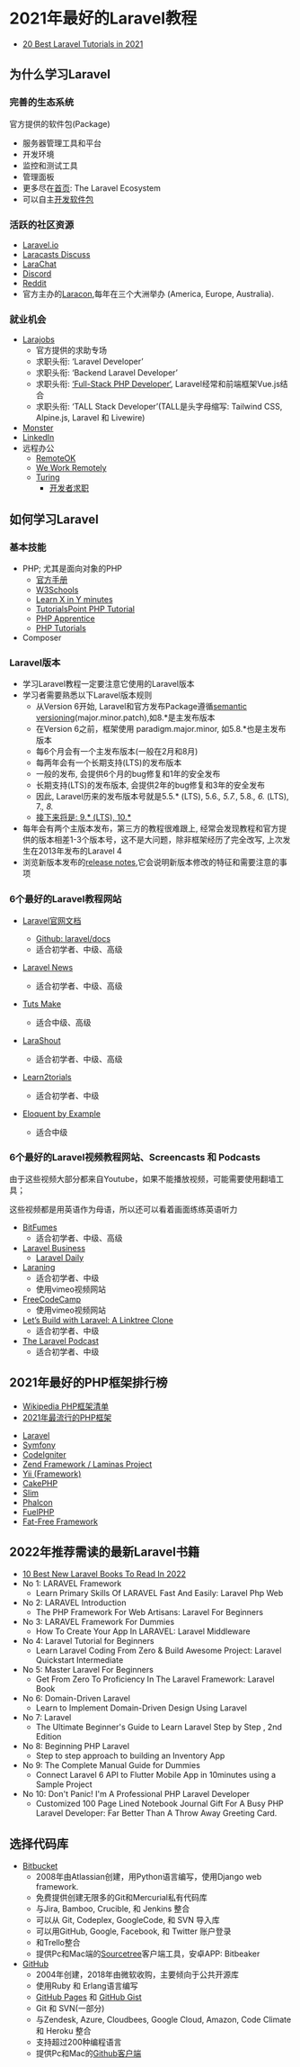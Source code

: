# 2021年最好的Laravel教程

- [20 Best Laravel Tutorials in 2021](https://kinsta.com/blog/laravel-tutorial/) 

## 为什么学习Laravel

### 完善的生态系统

官方提供的软件包(Package)

- 服务器管理工具和平台
- 开发环境
- 监控和测试工具
- 管理面板
- 更多尽在[首页](https://laravel.com/): The Laravel Ecosystem
- 可以自主[开发软件包](https://laravel.com/docs/8.x/packages)

### 活跃的社区资源

- [Laravel.io](https://laravel.io/)
- [Laracasts Discuss](https://laracasts.com/discuss)
- [LaraChat](https://larachat.co/)
- [Discord](https://discord.com/invite/KxwQuKb)
- [Reddit](https://www.reddit.com/r/laravel/)
- 官方主办的[Laracon](https://laracon.net/),每年在三个大洲举办 (America, Europe, Australia).

### 就业机会

- [Larajobs](https://larajobs.com/)
  - 官方提供的求助专场 
  - 求职头衔: ‘Laravel Developer’
  - 求职头衔: ‘Backend Laravel Developer’
  - 求职头衔: [‘Full-Stack PHP Developer‘](https://kinsta.com/blog/php-developer-salary/), Laravel经常和前端框架Vue.js结合
  - 求职头衔: ‘TALL Stack Developer’(TALL是头字母缩写: Tailwind CSS, Alpine.js, Laravel 和 Livewire) 
- [Monster](https://www.monster.com/)
- [LinkedIn](https://www.linkedin.cn/)
- 远程办公
  - [RemoteOK](https://remoteok.io/remote-laravel-jobs)
  - [We Work Remotely](https://weworkremotely.com/remote-jobs/search?utf8=%E2%9C%93&term=laravel)
  - [Turing](turing.com)
    - [开发者求职](https://developers.turing.com/)

## 如何学习Laravel

### 基本技能

- PHP; 尤其是面向对象的PHP
  - [官方手册](https://www.php.net/)
  - [W3Schools](https://www.w3schools.com/php/)
  - [Learn X in Y minutes](https://learnxinyminutes.com/docs/php/)
  - [TutorialsPoint PHP Tutorial](https://www.tutorialspoint.com/php/index.htm)
  - [PHP Apprentice](https://phpapprentice.com/)
  - [PHP Tutorials](https://www.geeksforgeeks.org/php-tutorials/)
- Composer

### Laravel版本

- 学习Laravel教程一定要注意它使用的Laravel版本
- 学习者需要熟悉以下Laravel版本规则
  - 从Version 6开始, Laravel和官方发布Package遵循[semantic versioning](https://laravel.com/docs/8.x/releases#versioning-scheme)(major.minor.patch),如8.*是主发布版本
  - 在Version 6之前，框架使用 paradigm.major.minor, 如5.8.*也是主发布版本
  - 每6个月会有一个主发布版本(一般在2月和8月)
  - 每两年会有一个长期支持(LTS)的发布版本
  - 一般的发布, 会提供6个月的bug修复和1年的安全发布
  - 长期支持(LTS)的发布版本, 会提供2年的bug修复和3年的安全发布
  - 因此, Laravel历来的发布版本号就是5.5.* (LTS), 5.6.*, 5.7.*, 5.8.*, 6.* (LTS), 7.*, 8.*
  - [接下来将是: 9.* (LTS), 10.*](https://laravel.com/docs/8.x/releases#support-policy)
- 每年会有两个主版本发布，第三方的教程很难跟上, 经常会发现教程和官方提供的版本相差1-3个版本号，这不是大问题，除非框架经历了完全改写, 上次发生在2013年发布的Laravel 4
- 浏览新版本发布的[release notes](https://laravel.com/docs/8.x/releases),它会说明新版本修改的特征和需要注意的事项

### 6个最好的Laravel教程网站

- [Laravel官网文档](https://laravel.com/docs/)
  - [Github: laravel/docs](https://github.com/laravel/docs)
  - 适合初学者、中级、高级

- [Laravel News](https://laravel-news.com/)
  - 适合初学者、中级、高级

- [Tuts Make](https://www.tutsmake.com/category/laravel-tutorial/)
  - 适合中级、高级

- [LaraShout](https://www.larashout.com/)
  - 适合初学者、中级、高级

- [Learn2torials](https://learn2torials.com/category/laravel)
  - 适合初学者、中级

- [Eloquent by Example](https://eloquentbyexample.com/)
  - 适合中级

### 6个最好的Laravel视频教程网站、Screencasts 和 Podcasts

由于这些视频大部分都来自Youtube，如果不能播放视频，可能需要使用翻墙工具；

这些视频都是用英语作为母语，所以还可以看着画面练练英语听力

- [BitFumes](https://bitfumes.com/courses/laravel)
  - 适合初学者、中级、高级
- [Laravel Business](https://www.youtube.com/channel/UCTuplgOBi6tJIlesIboymGA/featured)
  - [Laravel Daily](https://laraveldaily.teachable.com/)
- [Laraning](https://www.laraning.com/)
  - 适合初学者、中级
  - 使用vimeo视频网站
- [FreeCodeCamp](https://www.youtube.com/watch?v=ImtZ5yENzgE) 
  - 使用vimeo视频网站
- [Let’s Build with Laravel: A Linktree Clone](https://www.youtube.com/watch?v=30qk04BG9G4)
  - 适合初学者、中级
- [The Laravel Podcast](https://laravelpodcast.com/)
  - 适合初学者、中级


## 2021年最好的PHP框架排行榜

* [Wikipedia PHP框架清单](https://en.wikipedia.org/wiki/Category:PHP_frameworks)
* [2021年最流行的PHP框架](https://kinsta.com/blog/php-frameworks/)

- [Laravel](https://laravel.com)
- [Symfony](https://symfony.com/)
- [CodeIgniter](https://codeigniter.com/)
- [Zend Framework / Laminas Project](https://getlaminas.org/)
- [Yii (Framework)](https://www.yiiframework.com/)
- [CakePHP](https://cakephp.org/)
- [Slim](http://www.slimframework.com/)
- [Phalcon](https://phalcon.io)
- [FuelPHP](https://fuelphp.com/)
- [Fat-Free Framework](https://fatfreeframework.com/)

## 2022年推荐需读的最新Laravel书籍

- [10 Best New Laravel Books To Read In 2022](https://bookauthority.org/books/new-laravel-books)
- No 1: LARAVEL Framework
  - Learn Primary Skills Of LARAVEL Fast And Easily: Laravel Php Web
- No 2: LARAVEL Introduction
  - The PHP Framework For Web Artisans: Laravel For Beginners
- No 3: LARAVEL Framework For Dummies
  - How To Create Your App In LARAVEL: Laravel Middleware 
- No 4: Laravel Tutorial for Beginners
  - Learn Laravel Coding From Zero & Build Awesome Project: Laravel Quickstart Intermediate 
- No 5: Master Laravel For Beginners
  - Get From Zero To Proficiency In The Laravel Framework: Laravel Book 
- No 6: Domain-Driven Laravel
  - Learn to Implement Domain-Driven Design Using Laravel
- No 7: Laravel
  - The Ultimate Beginner's Guide to Learn Laravel Step by Step , 2nd Edition
- No 8: Beginning PHP Laravel
  - Step to step approach to building an Inventory App
- No 9: The Complete Manual Guide for Dummies
  - Connect Laravel 6 API to Flutter Mobile App in 10minutes using a Sample Project
- No 10: Don't Panic! I'm A Professional PHP Laravel Developer
  - Customized 100 Page Lined Notebook Journal Gift For A Busy PHP Laravel Developer: Far Better Than A Throw Away Greeting Card.

## 选择代码库

- [Bitbucket](https://bitbucket.org/product/)
  - 2008年由Atlassian创建，用Python语言编写，使用Django web framework.
  - 免费提供创建无限多的Git和Mercurial私有代码库
  - 与Jira, Bamboo, Crucible, 和 Jenkins 整合
  - 可以从 Git, Codeplex, GoogleCode, 和 SVN 导入库
  - 可以用GitHub, Google, Facebook, 和 Twitter 账户登录
  - 和Trello整合
  - 提供Pc和Mac端的[Sourcetree](https://www.sourcetreeapp.com/)客户端工具，安卓APP: Bitbeaker
- [GitHub](https://github.com/)
  - 2004年创建，2018年由微软收购，主要倾向于公共开源库
  - 使用Ruby 和 Erlang语言编写
  - [GitHub Pages](https://pages.github.com/) 和 [GitHub Gist](https://gist.github.com/discover)
  - Git 和 SVN(一部分)
  - 与Zendesk, Azure, Cloudbees, Google Cloud, Amazon, Code Climate 和 Heroku 整合
  - 支持超过200种编程语言
  - 提供Pc和Mac的[Github客户端](https://desktop.github.com/)